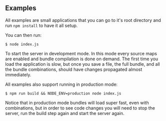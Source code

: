 ## Examples

All examples are small applications that you can go to it's root directory and run `npm install` to have it all setup.

You can then run:

    $ node index.js


To start the server in development mode. In this mode every source maps are enabled and bundle compilation is done on demand. The first time you load the application is slow, but once you save a file, the full bundle, and all the bundle combinations, should have changes propagated almost immediately.

All examples also support running in production mode:

    $ npm run build && NODE_ENV=production node index.js

Notice that in production mode bundles will load super fast, even with combinations, but in order to see code changes you will need to stop the server, run the build step again and start the server again.
